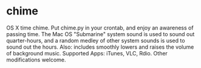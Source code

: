 # chime
OS X time chime. Put chime.py in your crontab, and enjoy an awareness of passing time. The Mac OS "Submarine" system sound is used to sound out quarter-hours, and a random medley of other system sounds is used to sound out the hours. Also: includes smoothly lowers and raises the volume of background music. Supported Apps: iTunes, VLC, Rdio. Other modifications welcome. 
